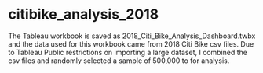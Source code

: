 # citibike_analysis_2018


The Tableau workbook is saved as 2018_Citi_Bike_Analysis_Dashboard.twbx and the data used for this workbook came from 2018 Citi Bike csv files. Due to Tableau Public restrictions on importing a large dataset, I combined the csv files and randomly selected a sample of 500,000 to for analysis.



